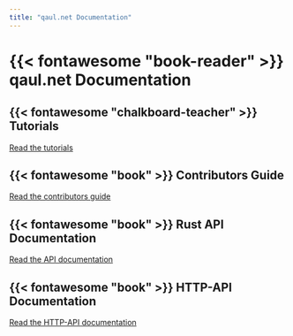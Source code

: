 ```yaml
---
title: "qaul.net Documentation"
---
```

# {{< fontawesome "book-reader" >}} qaul.net Documentation

## {{< fontawesome "chalkboard-teacher" >}} Tutorials

[Read the tutorials](/tutorials)


## {{< fontawesome "book" >}} Contributors Guide

[Read the contributors guide](https://docs.qaul.net/contributors)


## {{< fontawesome "book" >}} Rust API Documentation

[Read the API documentation](https://docs.qaul.net/api)


## {{< fontawesome "book" >}} HTTP-API Documentation

[Read the HTTP-API documentation](https://docs.qaul.net/http-api)
